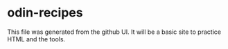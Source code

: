 # odin-recipes

This file was generated from the github UI.
It will be a basic site to practice HTML and the tools.

